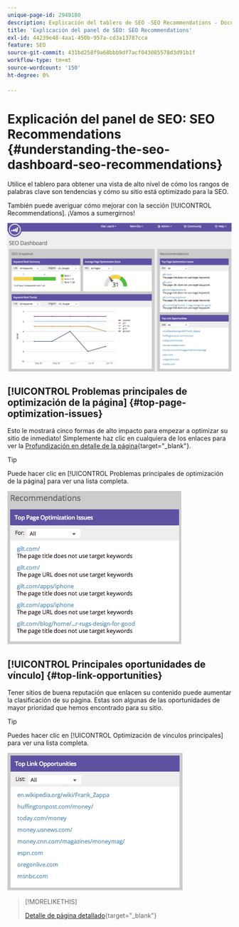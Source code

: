 ```yaml
---
unique-page-id: 2949180
description: Explicación del tablero de SEO -SEO Recommendations - Documentos de Marketo - Documentación del producto
title: 'Explicación del panel de SEO: SEO Recommendations'
exl-id: 44239e48-4aa1-450b-957a-cd3a13787cca
feature: SEO
source-git-commit: 431bd258f9a68bbb9df7acf043085578d3d91b1f
workflow-type: tm+mt
source-wordcount: '150'
ht-degree: 0%

---
```


# Explicación del panel de SEO: SEO Recommendations {#understanding-the-seo-dashboard-seo-recommendations}

Utilice el tablero para obtener una vista de alto nivel de cómo los rangos de palabras clave son tendencias y cómo su sitio está optimizado para la SEO.

También puede averiguar cómo mejorar con la sección [!UICONTROL Recommendations]. ¡Vamos a sumergirnos!

![](assets/image2014-9-17-21-3a39-3a57.png)

## [!UICONTROL Problemas principales de optimización de la página] {#top-page-optimization-issues}

Esto le mostrará cinco formas de alto impacto para empezar a optimizar su sitio de inmediato! Simplemente haz clic en cualquiera de los enlaces para ver la [Profundización en detalle de la página](/help/marketo/product-docs/additional-apps/seo/pages/seo-using-the-page-detail-drill-down.md){target="_blank"}.

>[!TIP]
>
>Puede hacer clic en [!UICONTROL Problemas principales de optimización de la página] para ver una lista completa.

![](assets/image2014-9-17-21-3a40-3a52.png)

## [!UICONTROL Principales oportunidades de vínculo] {#top-link-opportunities}

Tener sitios de buena reputación que enlacen su contenido puede aumentar la clasificación de su página. Estas son algunas de las oportunidades de mayor prioridad que hemos encontrado para su sitio.

>[!TIP]
>
>Puedes hacer clic en [!UICONTROL Optimización de vínculos principales] para ver una lista completa.

![](assets/image2014-9-17-21-3a41-3a17.png)

>[!MORELIKETHIS]
>
>[Detalle de página detallado](/help/marketo/product-docs/additional-apps/seo/pages/seo-using-the-page-detail-drill-down.md){target="_blank"}
